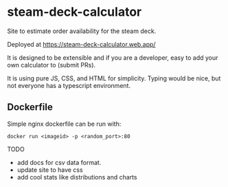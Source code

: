 # steam-deck-calculator

Site to estimate order availability for the steam deck.

Deployed at https://steam-deck-calculator.web.app/

It is designed to be extensible and if you are a developer, easy to add your own calculator to (submit PRs).

It is using pure JS, CSS, and HTML for simplicity. Typing would be nice, but not everyone has a typescript environment.


## Dockerfile
Simple nginx dockerfile can be run with:

`docker run <imageid> -p <random_port>:80`

TODO
 - add docs for csv data format.
 - update site to have css
 - add cool stats like distributions and charts

